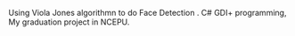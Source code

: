 Using Viola Jones algorithmn to do Face Detection .
C# GDI+ programming, My graduation project in NCEPU.
